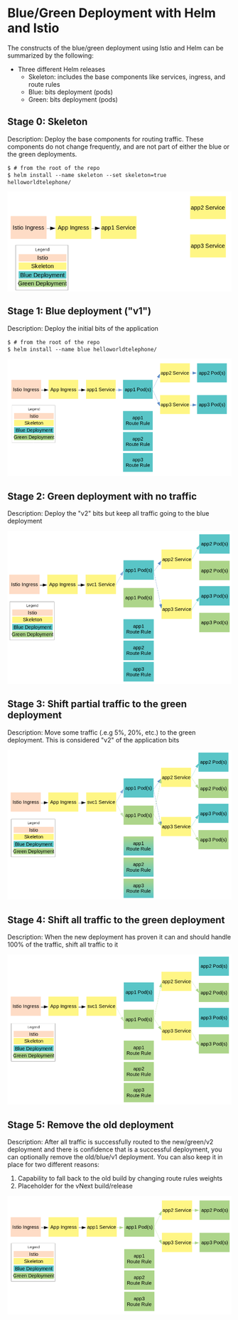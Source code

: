 # Blue/Green Deployment with Helm and Istio

The constructs of the blue/green deployment using Istio and Helm can be summarized by the following:

- Three different Helm releases
    - Skeleton: includes the base components like services, ingress, and route rules
    - Blue: bits deployment (pods)
    - Green: bits deployment (pods)

## Stage 0: Skeleton

Description: Deploy the base components for routing traffic. These components do not change frequently, and are not part of either the blue or the green deployments.

```
$ # from the root of the repo
$ helm install --name skeleton --set skeleton=true helloworldtelephone/
```

![stage0](images/00_skeleton.png)

## Stage 1: Blue deployment ("v1")

Description: Deploy the initial bits of the application

```
$ # from the root of the repo
$ helm install --name blue helloworldtelephone/
```

![stage1](images/01_blue.png)

## Stage 2: Green deployment with no traffic

Description: Deploy the "v2" bits but keep all traffic going to the blue deployment

![stage2](images/02_blue_100_green_0.png)

## Stage 3: Shift partial traffic to the green deployment

Description: Move some traffic (.e.g 5%, 20%, etc.) to the green deployment. This is considered "v2" of the application bits

![stage3](images/03_blue_50_green_50.png)

## Stage 4: Shift all traffic to the green deployment

Description: When the new deployment has proven it can and should handle 100% of the traffic, shift all traffic to it

![stage4](images/04_blue_0_green_100.png)

## Stage 5: Remove the old deployment

Description: After all traffic is successfully routed to the new/green/v2 deployment and there is confidence that is a successful deployment, you can optionally remove the old/blue/v1 deployment. You can also keep it in place for two different reasons:

1. Capability to fall back to the old build by changing route rules weights
1. Placeholder for the vNext build/release

![stage5](images/05_green.png)
